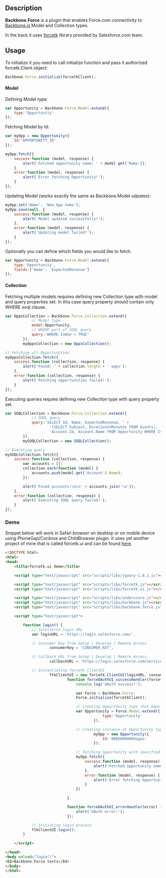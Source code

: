 ## Description

**Backbone.Force** is a plugin that enables Force.com connectivity to [Backbone.js](http://backbonejs.org/) Model and Collection types.

In the back it uses [forcetk](https://github.com/developerforce/Force.com-JavaScript-REST-Toolkit) library provided by Salesforce.com team.

## Usage

To initialize it you need to call initialize function and pass it authorized forcetk.Client object:

```JavaScript
Backbone.Force.initialize(forcetkClient);
```

#### Model

Defining Model type:

```JavaScript
var Opportunity = Backbone.Force.Model.extend({
    type:'Opportunity'
});
```

Fetching Model by Id:
```JavaScript
var myOpp = new Opportunity({
    Id:'OPPORTUNITY_ID'
});

myOpp.fetch({
    success:function (model, response) {
        alert('Fetched opportunity name: ' + model.get('Name'));
    },
    error:function (model, response) {
        alert('Error fetching Opportunity!');
    }
});
```

Updating Model (works exactly the same as Backbone.Model udpates):
```JavaScript
myOpp.set('Name', 'New Opp name');
myOpp.save(null, {
    success:function (model, response) {
        alert('Model updated successfully!');
    },
    error:function (model, response) {
        alert('Updating model failed!');
    }
});
```

Optionally you can define which fields you would like to fetch:
```JavaScript
var Opportunity = Backbone.Force.Model.extend({
    type:'Opportunity',
    fields:['Name', 'ExpectedRevenue']
});
```

#### Collection

Fetching multiple models requires defining new Collection type with model and query properties set. In this case query property should contain only WHERE soql clause.

```JavaScript
var OppsCollection = Backbone.Force.Collection.extend({
            // Model type
            model:Opportunity,
            // WHERE part of SOQL query
            query:'WHERE IsWon = TRUE'
        }),
        myOppsCollection = new OppsCollection();

// Fetching all Opportunities
myOppsCollection.fetch({
    success:function (collection, response) {
        alert('Found: ' + collection.length + ' opps');
    },
    error:function (collection, response) {
        alert('Fetching opportunities failed!');
    }
});
```

Executing queries requies defining new Colleciton type with query property set.

```JavaScript
var SOQLCollection = Backbone.Force.Collection.extend({
            // SOQL query
            query:'SELECT Id, Name, ExpectedRevenue, ' +
                    '(SELECT Subject, DurationInMinutes FROM Events), ' +
                    'Account.Id, Account.Name FROM Opportunity WHERE IsWon = TRUE'
        }),
        mySOQLCollection = new SOQLCollection();

// Executing query
mySOQLCollection.fetch({
    success:function (collection, response) {
        var accounts = [];
        collection.each(function (model) {
            accounts.push(model.get('Account').Name);
        });

        alert('Found accounts:\n\n' + accounts.join('\n'));
    },
    error:function (collection, response) {
        alert('Executing SOQL query failed!');
    }
});
```

### Demo

Snippet below will work in Safari browser on desktop or on mobile device using PhoneGap/Cordova and ChildBrowser plugin. It uses yet another project of mine that is called forcetk.ui and can be found [here](http://github.com/pwalczyszyn/forcetk.ui).

```html
<!DOCTYPE html>
<html>
<head>
    <title>forcetk.ui demo</title>

    <script type="text/javascript" src="scripts/libs/jquery-1.8.1.js"></script>

    <script type="text/javascript" src="scripts/libs/forcetk.js"></script>
    <script type="text/javascript" src="scripts/libs/forcetk.ui.js"></script>

    <script type="text/javascript" src="scripts/libs/underscore.js"></script>
    <script type="text/javascript" src="scripts/libs/backbone.js"></script>
    <script type="text/javascript" src="scripts/libs/backbone.force.js"></script>

    <script type="text/javascript">

        function login() {
            // Salesforce login URL
            var loginURL = 'https://login.salesforce.com/',

            // Consumer Key from Setup | Develop | Remote Access
                    consumerKey = 'CONSUMER_KEY',

            // Callback URL from Setup | Develop | Remote Access
                    callbackURL = 'https://login.salesforce.com/services/oauth2/success',

            // Instantiating forcetk ClientUI
                    ftkClientUI = new forcetk.ClientUI(loginURL, consumerKey, callbackURL,
                            function forceOAuthUI_successHandler(forcetkClient) { // successCallback
                                console.log('OAuth success!');

                                var Force = Backbone.Force;
                                Force.initialize(forcetkClient);

                                // Creating Opportunity type that maps to Salesforce Opportunity object
                                var Opportunity = Force.Model.extend({
                                            type:'Opportunity'
                                        }),

                                // Creating instance of Opportunity type with specified id
                                        myOpp = new Opportunity({
                                            Id:'006E0000004sgoo'
                                        });

                                // Fetching opportunity with specified id
                                myOpp.fetch({
                                    success:function (model, response) {
                                        alert('Fetched opportunity name: ' + model.get('Name'));
                                    },
                                    error:function (model, response) {
                                        alert('Error fetching Opportunity!');
                                    }
                                })

                            },

                            function forceOAuthUI_errorHandler(error) { // errorCallback
                                alert('OAuth error!');
                            });

            // Initiating login process
            ftkClientUI.login();
        }

    </script>

</head>
<body onload="login()">
<h3>Backbone.Force tests</h3>
</body>
</html>
```